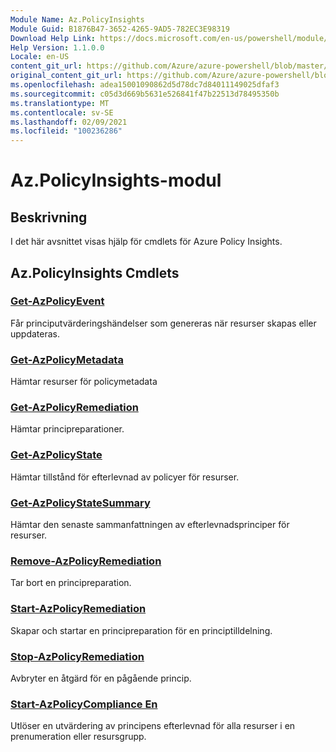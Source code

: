 ```yaml
---
Module Name: Az.PolicyInsights
Module Guid: B1876B47-3652-4265-9AD5-782EC3E98319
Download Help Link: https://docs.microsoft.com/en-us/powershell/module/az.policyinsights
Help Version: 1.1.0.0
Locale: en-US
content_git_url: https://github.com/Azure/azure-powershell/blob/master/src/PolicyInsights/PolicyInsights/help/Az.PolicyInsights.md
original_content_git_url: https://github.com/Azure/azure-powershell/blob/master/src/PolicyInsights/PolicyInsights/help/Az.PolicyInsights.md
ms.openlocfilehash: adea15001090862d5d78dc7d84011149025dfaf3
ms.sourcegitcommit: c05d3d669b5631e526841f47b22513d78495350b
ms.translationtype: MT
ms.contentlocale: sv-SE
ms.lasthandoff: 02/09/2021
ms.locfileid: "100236286"
---
```

# Az.PolicyInsights-modul
## Beskrivning
I det här avsnittet visas hjälp för cmdlets för Azure Policy Insights.

## Az.PolicyInsights Cmdlets
### [Get-AzPolicyEvent](Get-AzPolicyEvent.md)
Får principutvärderingshändelser som genereras när resurser skapas eller uppdateras.

### [Get-AzPolicyMetadata](Get-AzPolicyMetadata.md)
Hämtar resurser för policymetadata

### [Get-AzPolicyRemediation](Get-AzPolicyRemediation.md)
Hämtar principreparationer.

### [Get-AzPolicyState](Get-AzPolicyState.md)
Hämtar tillstånd för efterlevnad av policyer för resurser.

### [Get-AzPolicyStateSummary](Get-AzPolicyStateSummary.md)
Hämtar den senaste sammanfattningen av efterlevnadsprinciper för resurser.

### [Remove-AzPolicyRemediation](Remove-AzPolicyRemediation.md)
Tar bort en principreparation.

### [Start-AzPolicyRemediation](Start-AzPolicyRemediation.md)
Skapar och startar en principreparation för en principtilldelning.

### [Stop-AzPolicyRemediation](Stop-AzPolicyRemediation.md)
Avbryter en åtgärd för en pågående princip.

### [Start-AzPolicyCompliance En](Start-AzPolicyComplianceScan.md)
Utlöser en utvärdering av principens efterlevnad för alla resurser i en prenumeration eller resursgrupp.

